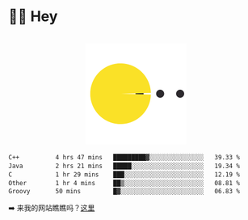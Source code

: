 
# 👋🏻 Hey
<div align="center">
	<br>
	<img src="https://raw.githubusercontent.com/Aniket965/Aniket965/master/pacman.svg?sanitize=true" width="200" height="200">
	<br>
</div>

<!--START_SECTION:waka-->

```txt
C++          4 hrs 47 mins   █████████▓░░░░░░░░░░░░░░░   39.33 %
Java         2 hrs 21 mins   █████░░░░░░░░░░░░░░░░░░░░   19.34 %
C            1 hr 29 mins    ███░░░░░░░░░░░░░░░░░░░░░░   12.19 %
Other        1 hr 4 mins     ██▒░░░░░░░░░░░░░░░░░░░░░░   08.81 %
Groovy       50 mins         █▓░░░░░░░░░░░░░░░░░░░░░░░   06.83 %
```

<!--END_SECTION:waka-->

 ➡️  来我的网站瞧瞧吗？[这里](https://www.shaolongfei.com)
